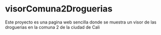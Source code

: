# visorComuna2Droguerias
Este proyecto es una pagina web sencilla donde se muestra un visor de las droguerias en la comuna 2 de la ciudad de Cali
